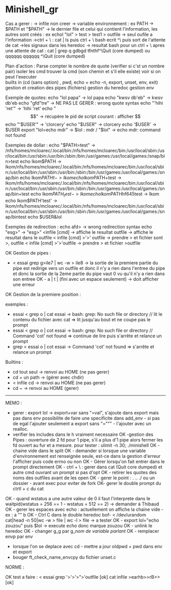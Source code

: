 # Minishell_gr

Cas a gerer : 
  -> infile non creer 
  -> variable environnement : ex PATH -> $PATH et "$PATH"
  -> le dernier file et celui qui contient l'information, les autres sont créés : ex echol "lol" > test > test1 > outfile -> seul oufile a l'information
  ->ctrl + \ : cat | ls puis ctrl + \ bash ecrit ^\ puis sort de l'attente de cat
  ->les signaux dans les heredoc
  -> resultat bash pour un ctrl + \ apres une attente de cat :
  	cat | grep q
		gdbgd
		tfnthf^\Quit (core dumped)
	ou
		qqqqqq
		qqqqqq
		^\Quit (core dumped)
  
  Plan d'action : 
  Parse
  	compter le nombre de quote (verifier si c'st un nombre pair)
  isoler les cmd
  trouver la cmd (son chemin et s'il elle existe)
  voir si on peut l'executer  
  builts in (cd (sans option) , pwd, echo + echo -n, export, unset, env, exit)
  gestion et creation des pipes (fichiers)
  gestion du heredoc
  gestion env
  

Exemple de quotes:
	echo "lol papa" -> lol papa
	echo "kwsv db'eb" -> kwsv db'eb
	echo "gfd"tre" -> NE PAS LE GERER : wrong quote syntax
	echo "'hihi 'ret'" -> 'hihi 'ret'
	echo "$$" ->  récupère le pid de script courant : afficher $$
	echo "'$USER'" -> 'clorcery'
	echo "$USER" -> clorcery
	echo '$USER' -> $USER
	export "lol=echo mdr" -> $lol : mdr / "$lol" -> echo mdr: command not found
	
Exemples de dollar :
	echo "$PATH>test" -> /nfs/homes/mcloarec/.local/bin:/nfs/homes/mcloarec/bin:/usr/local/sbin:/usr/local/bin:/usr/sbin:/usr/bin:/sbin:/bin:/usr/games:/usr/local/games:/snap/bin>test
	echo lkom$PATH -> lkom/nfs/homes/mcloarec/.local/bin:/nfs/homes/mcloarec/bin:/usr/local/sbin:/usr/local/bin:/usr/sbin:/usr/bin:/sbin:/bin:/usr/games:/usr/local/games:/snap/bin
	echo lkom$PATHt -> lkom
	echo lkom$PATH+test -> lkom/nfs/homes/mcloarec/.local/bin:/nfs/homes/mcloarec/bin:/usr/local/sbin:/usr/local/bin:/usr/sbin:/usr/bin:/sbin:/bin:/usr/games:/usr/local/games:/snap/bin+test
	echo lkom$PATH_test -> lkom
	echo lkom$PATHhf645test -> lkom
	echo lkom$PATH'test' -> lkom/nfs/homes/mcloarec/.local/bin:/nfs/homes/mcloarec/bin:/usr/local/sbin:/usr/local/bin:/usr/sbin:/usr/bin:/sbin:/bin:/usr/games:/usr/local/games:/snap/bintest
	echo $USER&lol 

Exemples de redirection : 
	echo afd> -> wrong redirection syntax
	echo "esg>" -> "esg>"
	<infile [cmd] -> affiche le resultat
	<infile grep long>outfile -> affiche le resultat dans le outfile
	< infile [cmd] >'>' outfile -> prendre > et fichier sont >, outfile
	< infile [cmd] >'>'outfile -> prendre > et fichier >outfile
	
	 

OK Gestion de pipes :
- < essai grep g>ile7 | wc -w  > ile8 -> la sortie de la premiere partie du pipe est redirige vers un outfile et donc il n'y a rien dans l'entree du pipe et donc la sortie de la 2eme partie du pipe vaut 0 vu qu'il n'y a rien dans son entree
OK - a | t | (fini avec un espace seulement) -> doit afficher une erreur


OK Gestion de la premiere position : 

exemples :
- essai < grep o | cat essai -> bash: grep: No such file or directory // lit le contenu du fichier avec cat
		=> lit jusqu'au bout et ne coupe pas le prompt
- essai < grep o | cot essai -> bash: grep: No such file or directory // Command 'cot' not found 
		=> continue de lire puis s'arrête et relance un prompt
- grep < essai o | cot essai -> Command 'cot' not found
		=> s'arrête et relance un prompt
		
Builtins : 
- cd tout seul -> renvoi au HOME (ne pas gerer)
- cd + un path -> (gérer avec chdir)
- < infile cd -> renvoi au HOME (ne pas gerer)
- cd ~ -> renvoi au HOME (gerer)
-----------------------
  MEMO : 
- gerer : export lol -> export+var sans "=val", s'ajoute dans export mais pas dans env
		possibilite de faire une specificite dans add_env - si pas de egal l'ajouter seulement a export sans "=""" - l'ajouter avec un realloc.
- verifier les includes dans le h vraiment necessaire
OK -gestion des Pipes : ouverture de 2 fd pour 1 pipe, s'il a plus d'1 pipe alors fermer les fd ouvert au fur et a mesure. pour tester : ulimit -n 30; ./minishell
OK - chaine vide dans le split
OK - demander si lorsque une variable d'environnement est renseignée seule, est-ce dans la gestion d'erreur l'afficher puis code errno ou non
OK - Gérer lorsqu'on fait entrer dans le prompt directement
OK - ctrl + \ : gerer dans cat (Quit core dumped) et autre cmd ouvrant un prompt si pas d'opt
OK - retirer les quotes des noms des outfiles avant de les open
OK - gerer le point : . .. ./ ou un dossier - avant exec pour eviter de fork 
OK- gerer le double prompt du ctrtl + c du cat

OK - quand wstatus a une autre valeur de 0 il faut l'interprete dans le waitpid(wstatus = 256 == 1 - wstatus = 512 == 2) -> demander à Thibaud
OK - gerer les espaces avec echo : actuellement on affiche la chaine vide - ex : a "" b
OK - Ctrl C dans le double heredoc
bof- < /dev/urandom cat|head -n 50|wc -w > file | wc -l > file -> a tester 
OK - export lol="echo zouzou" puis $lol -> execute echo donc marque zouzou
OK - unlink le heredoc
OK - changer g_g par g_*nom de variable parlant*
OK - remplacer envp par env
- lorsque l'on se deplace avec cd - mettre a jour oldpwd + pwd dans env et export
- bouger ft_check_name_envcpy du fichier unset.c

NORME : 


OK test a faire :
< essai grep '>'>'>">'outfile [ok]
cat infile >earhb>>rB>> [ok]

